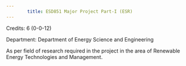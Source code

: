 ```yaml
---
        title: ESD851 Major Project Part-I (ESR)
---
```

Credits: 6 (0-0-12)

Department: Department of Energy Science and Engineering

As per field of research required in the project in the area of Renewable Energy Technologies and Management.